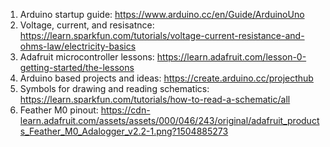 1. Arduino startup guide: https://www.arduino.cc/en/Guide/ArduinoUno 
2. Voltage, current, and resisatnce: https://learn.sparkfun.com/tutorials/voltage-current-resistance-and-ohms-law/electricity-basics
3. Adafruit microcontroller lessons: https://learn.adafruit.com/lesson-0-getting-started/the-lessons
4. Arduino based projects and ideas: https://create.arduino.cc/projecthub
5. Symbols for drawing and reading schematics: https://learn.sparkfun.com/tutorials/how-to-read-a-schematic/all
6. Feather M0 pinout: https://cdn-learn.adafruit.com/assets/assets/000/046/243/original/adafruit_products_Feather_M0_Adalogger_v2.2-1.png?1504885273
